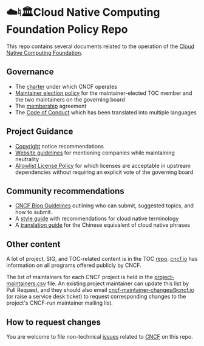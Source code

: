 # ☁️♮🏛Cloud Native Computing Foundation Policy Repo

This repo contains several documents related to the operation of the [Cloud Native Computing Foundation](https://cncf.io).

## Governance

* The [charter](charter.md) under which CNCF operates
* [Maintainer election policy](policies-guidance/maintainers-election-policy.md) for the maintainer-elected TOC member and the two maintainers on the governing board
* The [membership](cncf-membership-agreement.pdf) agreement
* The [Code of Conduct](code-of-conduct.md) which has been translated into multiple languages

## Project Guidance

* [Copyright](copyright-notices.md) notice recommendations
* [Website guidelines](policies-guidance/website-guidelines.md) for mentioning companies while maintaining neutrality
* [Allowlist License Policy](policies-guidance/allowed-third-party-license-policy.md) for which licenses are acceptable in upstream dependencies without requiring an explicit vote of the governing board

## Community recommendations

* [CNCF Blog Guidelines](policies-guidance/blog-guidelines.md) outlining who can submit, suggested topics, and how to submit. 
* A [style guide](style-guide.md) with recommendations for cloud native terminology
* A [translation guide](translation.md) for the Chinese equivalent of cloud native phrases

## Other content

A lot of project, SIG, and TOC-related content is in the TOC [repo](https://github.com/cncf/toc#cncf-technical-oversight-committee-toc). [cncf.io](https://cncf.io) has information on all programs offered publicly by CNCF.

The list of maintainers for each CNCF project is held in the [project-maintainers.csv](project-maintainers.csv) file. An existing project maintainer can update this list by Pull Request, and they should also email cncf-maintainer-changes@cncf.io (or raise a service desk ticket) to request corresponding changes to the project's CNCF-run maintainer mailing list.  

## How to request changes

You are welcome to file non-technical [issues](https://github.com/cncf/foundation/issues/new) related to [CNCF](https://cncf.io) on this repo.
